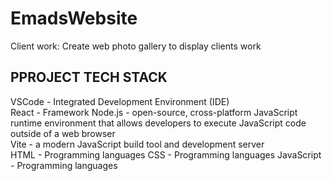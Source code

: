 # EmadsWebsite
Client work: Create web photo gallery to display clients work  



PPROJECT TECH STACK 
------------------
VSCode       - Integrated Development Environment (IDE)  
React        - Framework 
Node.js      - open-source, cross-platform JavaScript runtime environment that allows 
               developers to execute JavaScript code outside of a web browser   
Vite         - a modern JavaScript build tool and development server        
HTML         - Programming languages
CSS          - Programming languages
JavaScript   - Programming languages


